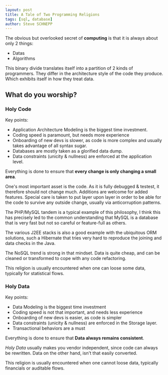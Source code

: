 ```yaml
---
layout: post
title: A Tale of Two Programming Religions
tags: [sql, database]
author: Steve SCHNEPP
---
```


The obvious but overlooked secret of **computing** is that it
is always about only 2 things:

* Datas
* Algorithms

This binary divide translates itself into a partition of 2 kinds of
programmers. They differ in the architecture style of the code they produce.
Which exhibits itself in how they treat data.

## What do you worship?

### Holy Code

Key points:

* Application Architecture Modeling is the biggest time investment.
* Coding speed is paramount, but needs more experience
* Onboarding of new devs is slower, as code is more complex and usually takes advantage of all syntax sugar.
* Databases are mostly taken as a glorified data dump.
* Data constraints (unicity &amp; nullness) are enforced at the application
level.

Everything is done to ensure that **every change is only changing a small area**.

One's most important asset is the code. As it is fully debugged & testest, it
therefore should not change much. Additions are welcome for added features.
Special care is taken to put layer upon layer in order to be able for the code
to survive any outside change, usually via anticorruption patterns.

The PHP/MySQL tandem is a typical example of this philosophy, I think this
has precisely led to the common understanding that MySQL is a database that is
very fast but not so careful or feature-full as others.

The various J2EE stacks is also a good example with the ubiquitous ORM
solutions, such a Hibernate that tries very hard to reproduce the joining and
data checks in the Java.

The NoSQL trend is strong in that mindset. Data is quite cheap, and can
be cleaned or transformed to cope with any code refactoring.

This religion is usually encountered when one can loose some data, typically
for statistical flows.

### Holy Data

Key points:

* Data Modeling is the biggest time investment
* Coding speed is not that important, and needs less experience
* Onboarding of new devs is easier, as code is simpler
* Data constraints (unicity & nullness) are enforced in the Storage layer.
* Transactional behaviors are a must

Everything is done to ensure that **Data always remains consistent**.

*Holy Data* usually makes you vendor independent, since code can always be
rewritten. Data on the other hand, isn't that easily converted.

This religion is usually encountered when one cannot loose data, typically
financials or auditable flows.
